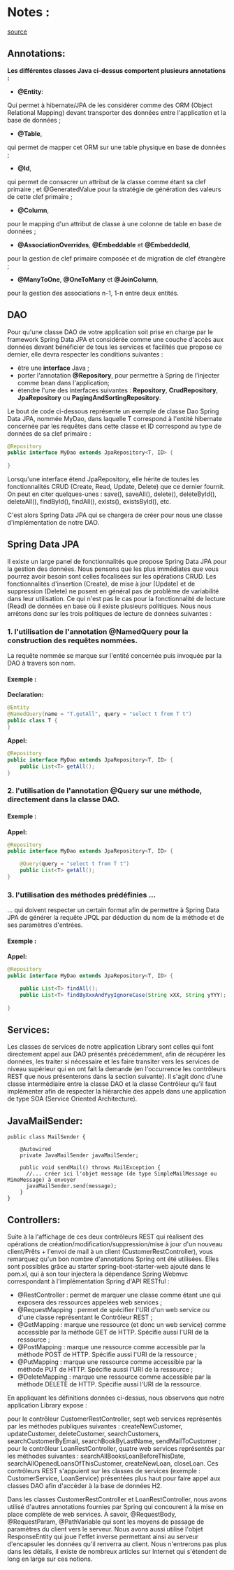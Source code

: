 # Notes :

[source](https://gkemayo.developpez.com/tutoriels/java/tutoriel-sur-creation-application-web-avec-angular7-et-spring-boot-2/)

## Annotations: 
**Les différentes classes Java ci-dessus comportent plusieurs annotations :**

- **@Entity**:

Qui permet à hibernate/JPA de les considérer comme des ORM (Object Relational Mapping) devant transporter des données entre l'application et la base de données ;
- **@Table**, 

qui permet de mapper cet ORM sur une table physique en base de données ;
- **@Id**, 

qui permet de consacrer un attribut de la classe comme étant sa clef primaire ; et @GeneratedValue pour la stratégie de génération des valeurs de cette clef primaire ;
- **@Column**, 

pour le mapping d'un attribut de classe à une colonne de table en base de données ;
- **@AssociationOverrides**, **@Embeddable** et **@EmbeddedId**, 

pour la gestion de clef primaire composée et de migration de clef étrangère ;
- **@ManyToOne**, **@OneToMany** et **@JoinColumn**, 

pour la gestion des associations n-1, 1-n entre deux entités.

## DAO
Pour qu'une classe DAO de votre application soit prise en charge par le framework Spring Data JPA et considérée comme une couche d'accès aux données devant bénéficier de tous les services et facilités que propose ce dernier, elle devra respecter les conditions suivantes :

- être une **interface** Java ;
- porter l'annotation **@Repository**, pour permettre à Spring de l'injecter comme bean dans l'application;
- étendre l'une des interfaces suivantes : **Repository**, **CrudRepository**, **JpaRepository** ou **PagingAndSortingRepository**.

Le bout de code ci-dessous représente un exemple de classe Dao Spring Data JPA, nommée MyDao, dans laquelle T correspond à l'entité hibernate concernée par les requêtes dans cette classe et ID correspond au type de données de sa clef primaire :

```java
@Repository
public interface MyDao extends JpaRepository<T, ID> {
    
}
```

Lorsqu'une interface étend JpaRepository, elle hérite de toutes les fonctionnalités CRUD 
(Create, Read, Update, Delete) que ce dernier fournit. On peut en citer quelques-unes : save(), saveAll(), delete(), deleteById(), deleteAll(), findById(), findAll(), exists(), existsById(), etc. 

C'est alors Spring Data JPA qui se chargera de créer pour nous une classe d'implémentation de notre DAO.

## Spring Data JPA
Il existe un large panel de fonctionnalités que propose Spring Data JPA pour la gestion des données. Nous pensons que les plus immédiates que vous pourrez avoir besoin sont celles focalisées sur les opérations CRUD. Les fonctionnalités d'insertion (Create), de mise à jour (Update) et de suppression (Delete) ne posent en général pas de problème de variabilité dans leur utilisation. Ce qui n'est pas le cas pour la fonctionnalité de lecture (Read) de données en base où il existe plusieurs politiques. Nous nous arrêtons donc sur les trois politiques de lecture de données suivantes :

### 1. l'utilisation de l'annotation @NamedQuery pour la construction des requêtes nommées. 
La requête nommée se marque sur l'entité concernée puis invoquée par la DAO à travers son nom.
 
#### Exemple :

**Declaration:**
 
```java
@Entity
@NamedQuery(name = "T.getAll", query = "select t from T t")                    
public class T {
}
```
**Appel:**

```java
@Repository        
public interface MyDao extends JpaRepository<T, ID> {
    public List<T> getAll();
}
```

### 2. l'utilisation de l'annotation @Query sur une méthode, directement dans la classe DAO. 

#### Exemple :

**Appel:**

```java
@Repository                
public interface MyDao extends JpaRepository<T, ID> {

    @Query(query = "select t from T t")    
    public List<T> getAll();
}
```

### 3. l'utilisation des méthodes prédéfinies ...
... qui doivent respecter un certain format afin de permettre à Spring Data JPA de générer la requête JPQL par déduction du nom de la méthode et de ses paramètres d'entrées. 

#### Exemple :
**Appel:**

```java
@Repository                
public interface MyDao extends JpaRepository<T, ID> {

    public List<T> findAll();
    public List<T> findByXxxAndYyyIgnoreCase(String xXX, String yYYY);
    
}
```

## Services:
Les classes de services de notre application Library sont celles qui font 
directement appel aux DAO présentés précédemment, afin de récupérer les 
données, les traiter si nécessaire et les faire transiter vers les 
services de niveau supérieur qui en ont fait la demande (en l'occurrence
 les contrôleurs REST que nous présenterons dans la section suivante).
 Il s'agit donc d'une classe intermédiaire entre la classe DAO et la 
classe Contrôleur qu'il faut implémenter afin de respecter la hiérarchie
 des appels dans une application de type SOA (Service Oriented Architecture).

## JavaMailSender: 
```
public class MailSender {
                    
    @Autowired
    private JavaMailSender javaMailSender; 
    
    public void sendMail() throws MailException {
      //... créer ici l'objet message (de type SimpleMailMessage ou MimeMessage) à envoyer
      javaMailSender.send(message);
    }
}
```

## Controllers:
Suite à la l'affichage de ces deux contrôleurs REST qui réalisent des opérations de création/modification/suppression/mise à jour d'un nouveau client/Prêts + l'envoi de mail à un client (CustomerRestController), vous remarquez qu'un bon nombre d'annotations Spring ont été utilisées. Elles sont possibles grâce au starter spring-boot-starter-web ajouté dans le pom.xl, qui à son tour injectera la dépendance Spring Webmvc correspondant à l'implémentation Spring d'API RESTful :

- @RestController : permet de marquer une classe comme étant une qui exposera des ressources appelées web services ;
- @RequestMapping : permet de spécifier l'URI d'un web service ou d'une classe représentant le Contrôleur REST ;
- @GetMapping : marque une ressource (et donc un web service) comme accessible par la méthode GET de HTTP. Spécifie aussi l'URI de la ressource ;
- @PostMapping : marque une ressource comme accessible par la méthode POST de HTTP. Spécifie aussi l'URI de la ressource ;
- @PutMapping : marque une ressource comme accessible par la méthode PUT de HTTP. Spécifie aussi l'URI de la ressource ;
- @DeleteMapping : marque une ressource comme accessible par la méthode DELETE de HTTP. Spécifie aussi l'URI de la ressource.


En appliquant les définitions données ci-dessus, nous observons que notre application Library expose :

pour le contrôleur CustomerRestController, sept web services représentés par les méthodes publiques suivantes : createNewCustomer, updateCustomer, deleteCustomer, searchCustomers, searchCustomerByEmail, searchBookByLastName, sendMailToCustomer ;
pour le contrôleur LoanRestController, quatre web services représentés par les méthodes suivantes : searchAllBooksLoanBeforeThisDate, searchAllOpenedLoansOfThisCustomer, createNewLoan, closeLoan.
Ces contrôleurs REST s'appuient sur les classes de services (exemple : CustomerService, LoanService) présentées plus haut pour faire appel aux classes DAO afin d'accéder à la base de données H2.

Dans les classes CustomerRestController et LoanRestController, nous avons utilisé d'autres annotations fournies par Spring qui concourent à la mise en place complète de web services. À savoir, @RequestBody, @RequestParam, @PathVariable qui sont les moyens de passage de paramètres du client vers le serveur. Nous avons aussi utilisé l'objet ResponseEntity qui joue l'effet inverse permettant ainsi au serveur d'encapsuler les données qu'il renverra au client. Nous n'entrerons pas plus dans les détails, il existe de nombreux articles sur Internet qui s'étendent de long en large sur ces notions.
